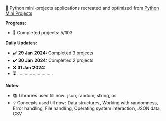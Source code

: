 🐍 Python mini-projects applications recreated and optimized from [Python Mini Projects](https://python-world.github.io/python-mini-projects/#/)

**Progress:**
- 📅 Completed projects: 5/103

**Daily Updates:**
- ✔️ **29 Jan 2024:** Completed 3 projects
- ✔️ **30 Jan 2024:** Completed 2 projects
- ❌ **31 Jan 2024:**
- ⏳ *............................*

**Notes:**
- 📚 Libraries used till now: json, random, string, os
- 💡 Concepts used till now: Data structures, Working with randomness, Error handling, File handling, Operating system interaction, JSON data, CSV

